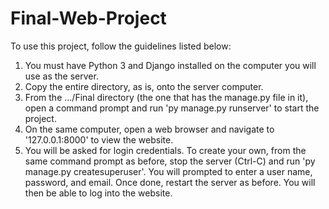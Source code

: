 # Final-Web-Project


To use this project, follow the guidelines listed below:

1.  You must have Python 3 and Django installed on the computer you will use as the server.
2.  Copy the entire directory, as is, onto the server computer.
3.  From the .../Final directory (the one that has the manage.py file in it),  open a command prompt and run 'py manage.py runserver' 
    to start the project.
4.  On the same computer, open a web browser and navigate to '127.0.0.1:8000' to view the website.
5.  You will be asked for login credentials.  To create your own, from the same command prompt as before, stop the server (Ctrl-C) and run
    'py manage.py createsuperuser'.  You will prompted to enter a user name, password, and email.  Once done, restart the server as before.
    You will then be able to log into the website.
